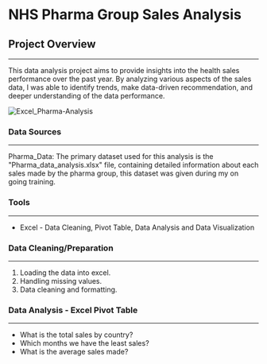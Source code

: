 # NHS Pharma Group Sales Analysis

## Project Overview
---
This data analysis project aims to provide insights into the health sales performance over the past year. By analyzing various aspects of the sales data, I was able to identify trends, make data-driven recommendation, and deeper understanding of the data performance.

![Excel_Pharma-Analysis](https://github.com/user-attachments/assets/2b51066a-2348-4999-bc4d-d2d2602bdb21)

### Data Sources
---
Pharma_Data: The primary dataset used for this analysis is the "Pharma_data_analysis.xlsx" file, containing detailed information about each sales made by the pharma group, this dataset was given during my on going training.

### Tools
---
- Excel - Data Cleaning, Pivot Table, Data Analysis and Data Visualization

### Data Cleaning/Preparation
---
1. Loading the data into excel.
2. Handling missing values.
3. Data cleaning and formatting.

### Data Analysis - Excel Pivot Table
---
- What is the total sales by country?
- Which months we have the least sales?
- What is the average sales made?

 
